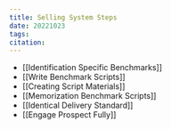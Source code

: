 ```yaml
---
title: Selling System Steps
date: 20221023
tags: 
citation: 
---
```


- [[Identification Specific Benchmarks]]
- [[Write Benchmark Scripts]]
- [[Creating Script Materials]]
- [[Memorization Benchmark Scripts]]
- [[Identical Delivery Standard]]
- [[Engage Prospect Fully]]